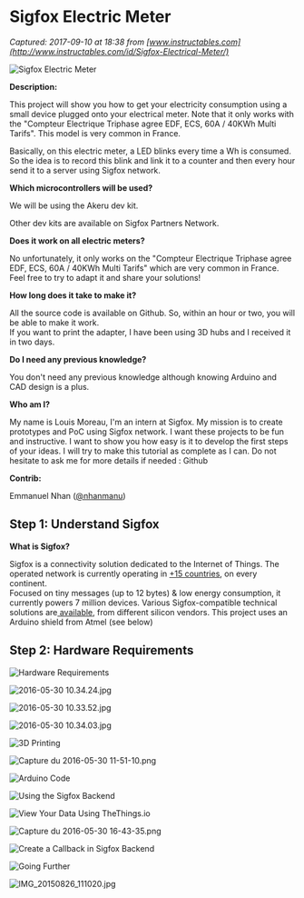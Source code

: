 # Sigfox Electric Meter

_Captured: 2017-09-10 at 18:38 from [www.instructables.com](http://www.instructables.com/id/Sigfox-Electrical-Meter/)_

![Sigfox Electric Meter](https://cdn.instructables.com/FVA/88CY/IOT2UCTN/FVA88CYIOT2UCTN.MEDIUM.jpg)

**Description:**

This project will show you how to get your electricity consumption using a small device plugged onto your electrical meter. Note that it only works with the "Compteur Electrique Triphase agree EDF, ECS, 60A / 40KWh Multi Tarifs". This model is very common in France.

Basically, on this electric meter, a LED blinks every time a Wh is consumed. So the idea is to record this blink and link it to a counter and then every hour send it to a server using Sigfox network.

**Which microcontrollers will be used?**

We will be using the Akeru dev kit.

Other dev kits are available on Sigfox Partners Network.

**Does it work on all electric meters?**

No unfortunately, it only works on the "Compteur Electrique Triphase agree EDF, ECS, 60A / 40KWh Multi Tarifs" which are very common in France. Feel free to try to adapt it and share your solutions!

**How long does it take to make it?**

All the source code is available on Github. So, within an hour or two, you will be able to make it work.  
If you want to print the adapter, I have been using 3D hubs and I received it in two days.

**Do I need any previous knowledge?**

You don't need any previous knowledge although knowing Arduino and CAD design is a plus.

**Who am I?**

My name is Louis Moreau, I'm an intern at Sigfox. My mission is to create prototypes and PoC using Sigfox network. I want these projects to be fun and instructive. I want to show you how easy is it to develop the first steps of your ideas. I will try to make this tutorial as complete as I can. Do not hesitate to ask me for more details if needed : Github

**Contrib:**

Emmanuel Nhan ([@nhanmanu](https://twitter.com/nhanmanu))

## Step 1: Understand Sigfox

**What is Sigfox?**

Sigfox is a connectivity solution dedicated to the Internet of Things. The operated network is currently operating in [+15 countries](http://www.sigfox.com/coverage), on every continent.   
Focused on tiny messages (up to 12 bytes) & low energy consumption, it currently powers 7 million devices. Various Sigfox-compatible technical solutions are[ available](https://partners.sigfox.com/search/products?or%5Bcategories%5D%5B0%5D=kit), from different silicon vendors. This project uses an Arduino shield from Atmel (see below)

## Step 2: Hardware Requirements

![Hardware Requirements](https://cdn.instructables.com/FBB/I9S2/IOT2UBRI/FBBI9S2IOT2UBRI.MEDIUM.jpg)

![2016-05-30 10.34.24.jpg](https://cdn.instructables.com/FZW/9ATA/IOT2UC25/FZW9ATAIOT2UC25.SMALL.jpg)

![2016-05-30 10.33.52.jpg](https://cdn.instructables.com/FWE/G04V/IOT2UC3K/FWEG04VIOT2UC3K.SMALL.jpg)

![2016-05-30 10.34.03.jpg](https://cdn.instructables.com/FEE/EWNA/IOT2UC3N/FEEEWNAIOT2UC3N.SMALL.jpg)

![3D Printing](https://cdn.instructables.com/FDI/OQTO/IOT2UYMQ/FDIOQTOIOT2UYMQ.MEDIUM.jpg)

![Capture du 2016-05-30 11-51-10.png](https://cdn.instructables.com/FUX/J09L/IOT2UCNQ/FUXJ09LIOT2UCNQ.MEDIUM.jpg)

![Arduino Code](https://cdn.instructables.com/FBT/MGR5/IOT2ULFL/FBTMGR5IOT2ULFL.MEDIUM.jpg)

![Using the Sigfox Backend](https://cdn.instructables.com/FEV/SIY2/IOT2UM8Q/FEVSIY2IOT2UM8Q.MEDIUM.jpg)

![View Your Data Using TheThings.io](https://cdn.instructables.com/FTB/Y94C/IOT2UVAT/FTBY94CIOT2UVAT.MEDIUM.jpg)

![Capture du 2016-05-30 16-43-35.png](https://cdn.instructables.com/FP1/S6UM/IOT2UVAU/FP1S6UMIOT2UVAU.MEDIUM.jpg)

![Create a Callback in Sigfox Backend](https://cdn.instructables.com/FUI/AS6U/IOT2UWVD/FUIAS6UIOT2UWVD.MEDIUM.jpg)

![Going Further](https://cdn.instructables.com/FX7/BS9K/IOT2UYK7/FX7BS9KIOT2UYK7.MEDIUM.jpg)

![IMG_20150826_111020.jpg](https://cdn.instructables.com/FCW/1YD6/IOT2UYL2/FCW1YD6IOT2UYL2.MEDIUM.jpg)
